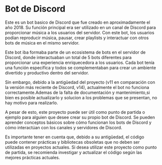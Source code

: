 # Bot de Discord

Este es un bot basico de Discord que fue creado en aproximadamente el año 2018. Su función principal era ser utilizado en un canal de Discord para proporcionar música a los usuarios del servidor. Con este bot, los usuarios podían reproducir música, pausar, crear playlists y interactuar con otros bots de música en el mismo servidor.

Este bot iba formaba parte de un ecosistema de bots en el servidor de Discord, donde interactuaban un total de 5 bots diferentes para proporcionar una experiencia enriquecedora a los usuarios. Cada bot tenía una función específica y todos se complementaban para crear un ambiente divertido y productivo dentro del servidor.

Sin embargo, debido a la antigüedad del proyecto (v11 en comparación con la versión más reciente de Discord, v14), actualmente el bot no funciona correctamente.Ademas de la falta de documentación y mantenimiento,si bien es posible actualizarlo y solucion a los problemas que se presentan, no hay motivo para realizarlo.

A pesar de esto, este proyecto puede ser útil como punto de partida o ejemplo para alguien que desee crear su propio bot de Discord. Se pueden aprender conceptos básicos sobre cómo funcionan los bots de Discord y cómo interactúan con los canales y servidores de Discord.

Es importante tener en cuenta que, debido a su antigüedad, el código puede contener prácticas y bibliotecas obsoletas que no deben ser utilizadas en proyectos actuales. Si desea utilizar este proyecto como punto de partida, se recomienda investigar y actualizar el código según las mejores prácticas actuales.
